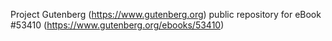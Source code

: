 Project Gutenberg (https://www.gutenberg.org) public repository for
eBook #53410 (https://www.gutenberg.org/ebooks/53410)
